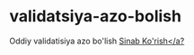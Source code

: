 # validatsiya-azo-bolish
Oddiy validatisiya azo bo'lish
<a href="https://ixtiy0r.github.io/validatsiya-azo-bolish/">Sinab Ko'rish</a?
